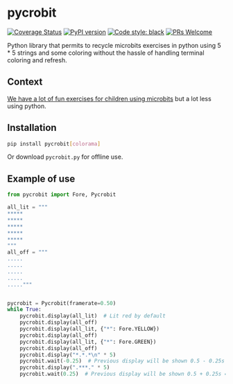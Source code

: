# pycrobit

[![Coverage Status](https://coveralls.io/repos/github/mixteen/pycrobit/badge.svg?branch=main)](https://coveralls.io/github/mixteen/pycrobit?branch=main)
[![PyPI version](https://badge.fury.io/py/pycrobit.svg)](https://badge.fury.io/py/pycrobit)
[![Code style: black](https://img.shields.io/badge/code%20style-black-000000.svg)](https://github.com/ambv/black)
[![PRs Welcome](https://img.shields.io/badge/PRs-welcome-brightgreen.svg?style=flat-square)](http://makeapullrequest.com)

Python library that permits to recycle microbits exercises in python using 5 * 5
strings and some coloring without the hassle of handling terminal coloring and refresh.

## Context

[We have a lot of fun exercises for children using microbits](https://github.com/MixTeen/microbit-exercices) but a lot less using python.

## Installation

```bash
pip install pycrobit[colorama]
```

Or download ``pycrobit.py`` for offline use.

## Example of use

```python
from pycrobit import Fore, Pycrobit

all_lit = """
*****
*****
*****
*****
*****
"""
all_off = """
.....
.....
.....
.....
....."""


pycrobit = Pycrobit(framerate=0.50)
while True:
    pycrobit.display(all_lit)  # Lit red by default
    pycrobit.display(all_off)
    pycrobit.display(all_lit, {"*": Fore.YELLOW})
    pycrobit.display(all_off)
    pycrobit.display(all_lit, {"*": Fore.GREEN})
    pycrobit.display(all_off)
    pycrobit.display("*.*.*\n" * 5)
    pycrobit.wait(-0.25)  # Previous display will be shown 0.5 - 0.25s = 0.25s
    pycrobit.display(".***." * 5)
    pycrobit.wait(0.25)  # Previous display will be shown 0.5 + 0.25s = 0.75s
```
